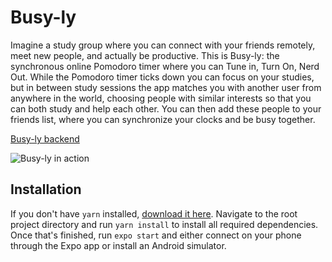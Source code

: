 # Busy-ly

Imagine a study group where you can connect with your friends remotely, meet new people, and actually be productive. This is Busy-ly: the synchronous online Pomodoro timer where you can Tune in, Turn On, Nerd Out. While the Pomodoro timer ticks down you can focus on your studies, but in between study sessions the app matches you with another user from anywhere in the world, choosing people with similar interests so that you can both study and help each other. You can then add these people to your friends list, where you can synchronize your clocks and be busy together.

[Busy-ly backend](https://github.com/Pudigor/Busy-ly_backend-prototype)

![Busy-ly in action](https://github.com/TheShepord/chip8-emulator/blob/master/assets/images/screenshot.png)

## Installation

If you don't have `yarn` installed, [download it here](https://classic.yarnpkg.com/en/docs/install/#windows-stable). Navigate to the root project directory and run `yarn install` to install all required dependencies. Once that's finished, run `expo start` and either connect on your phone through the Expo app or install an Android simulator.